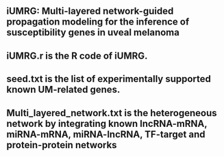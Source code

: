 ## iUMRG: Multi-layered network-guided propagation modeling for the inference of susceptibility genes in uveal melanoma

## iUMRG.r is the R code of iUMRG.

## seed.txt is the list of experimentally supported known UM-related genes.

## Multi_layered_network.txt is the heterogeneous network by integrating known lncRNA-mRNA, miRNA-mRNA, miRNA-lncRNA, TF-target and protein-protein networks
